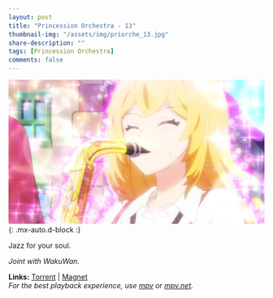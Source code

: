 ```yaml
---
layout: post
title: "Princession Orchestra - 13"
thumbnail-img: "/assets/img/priorche_13.jpg"
share-description: ""
tags: [Princession Orchestra]
comments: false
---
```


![Princession Orchestra - 13](/assets/img/priorche_13.jpg){: .mx-auto.d-block :}

Jazz for your soul.
<!-- excerpt-end -->

*Joint with WakuWan.*

**Links:** [Torrent](https://nyaa.si/view/1991814) | [Magnet](magnet:?xt=urn:btih:8996bce7561b77cd8d2eeb5bacf003298abb643d&dn=%5BWakuTomete%5D%20Princess%20Session%20Orchestra%20-%2013%20%28WEB%201080p%20AVC%20E-AC3%29%20%5B1198E4C9%5D%20%7C%20Princession%20Orchestra&tr=http%3A%2F%2Fnyaa.tracker.wf%3A7777%2Fannounce&tr=udp%3A%2F%2Fopen.stealth.si%3A80%2Fannounce&tr=udp%3A%2F%2Ftracker.opentrackr.org%3A1337%2Fannounce&tr=udp%3A%2F%2Fexodus.desync.com%3A6969%2Fannounce&tr=udp%3A%2F%2Ftracker.torrent.eu.org%3A451%2Fannounce) <br>
*For the best playback experience, use [mpv](https://mpv.io/) or [mpv.net](https://github.com/mpvnet-player/mpv.net/releases).*
